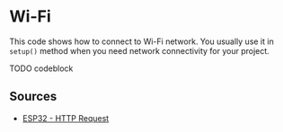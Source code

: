# Wi-Fi

This code shows how to connect to Wi-Fi network. You usually use it in `setup()` method when you need network connectivity for your project.

TODO codeblock

## Sources

- [ESP32 - HTTP Request](https://esp32io.com/tutorials/esp32-http-request)

